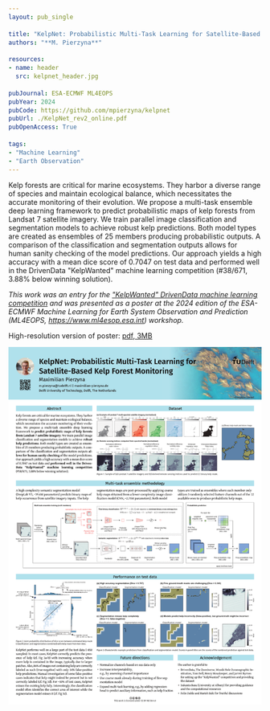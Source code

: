 ```yaml
---
layout: pub_single

title: "KelpNet: Probabilistic Multi-Task Learning for Satellite-Based Kelp Forest Monitoring"
authors: "**M. Pierzyna**"

resources:
- name: header
  src: kelpnet_header.jpg

pubJournal: ESA-ECMWF ML4EOPS
pubYear: 2024
pubCode: https://github.com/mpierzyna/kelpnet
pubUrl: ./KelpNet_rev2_online.pdf
pubOpenAccess: True

tags:
- "Machine Learning"
- "Earth Observation"
---
```

Kelp forests are critical for marine ecosystems. 
They harbor a diverse range of species and maintain ecological balance, which necessitates the accurate monitoring of their evolution. 
We propose a multi-task ensemble deep learning framework to predict probabilistic maps of kelp forests from Landsat 7 satellite imagery. 
We train parallel image classification and segmentation models to achieve robust kelp predictions. 
Both model types are created as ensembles of 25 members producing probabilistic outputs. 
A comparison of the classification and segmentation outputs allows for human sanity checking of the model predictions. 
Our approach yields a high accuracy with a mean dice score of 0.7047 on test data and performed well in the DrivenData "KelpWanted" machine learning competition (#38/671, 3.88% below winning solution).

_This work was an entry for the ["KelpWanted" DrivenData machine learning competition](https://www.drivendata.org/competitions/255/kelp-forest-segmentation/)
and was presented as a poster at the 2024 edition of the ESA-ECMWF Machine Learning for Earth System Observation and Prediction (ML4EOPS, https://www.ml4esop.esa.int) workshop._

High-resolution version of poster: [pdf, 3MB](./KelpNet_rev2_online.pdf)

![KelpNet poster](KelpNet_rev2_thumb.png)
